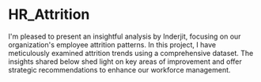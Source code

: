 # HR_Attrition
I'm pleased to present an insightful analysis by Inderjit, focusing on our organization's employee attrition patterns. In this project, I have meticulously examined attrition trends using a comprehensive dataset. The insights shared below shed light on key areas of improvement and offer strategic recommendations to enhance our workforce management.
